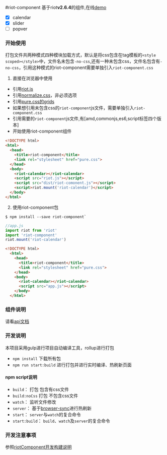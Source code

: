 #riot-component
基于riot**v2.6.4**的组件,在线[demo](https://fsy0718.github.io/riot-component/demo/index.html)
- [x] calendar
- [x] slider
- [ ] popver

### 开始使用
打包文件共两种模式四种模块加载方式，默认是将css包含在tag模板的`<style scoped></style>`中，文件名未包含`-no-css`,还有一种未包含css，文件名包含有`-no-css`，引用这种模式的riot-component需要单独引入`riot-component.css`

1. 直接在浏览器中使用
  - 引用[riot.js](http://riotjs.com/)
  - 引用[normalize.css](http://necolas.github.io/normalize.css/)，非必须选项
  - 引用[pure.css的grids](http://purecss.io/grids/)
  - 如果想引用未包含css的`riot-component`js文件，需要单独引入`riot-component.css`
  - 引用需要的`riot-component`js文件,有[amd,commonjs,es6,script标签四个版本]
  - 开始使用riot-component组件

  ```html
  <!DOCTYPE html>
  <html>
    <head>
      <title>riot-component</title>
      <link rel="stylesheet" href="pure.css">
    </head>
    <body>
      <riot-calendar></riot-calendar>
      <script src="riot.js"></script>
      <script src="dist/riot-comonent.js"></script>
      <script>riot.mount('riot-calendar')</script>
    </body>
  </html>
  ```
2. 使用riot-component包

  ```shell
  $ npm install --save riot-component`
  ```

  ```javascript
  //app.js
  import riot from 'riot'
  import 'riot-component'
  riot.mount('riot-calendar')
  ```

  ```html
  <!DOCTYPE html>
    <html>
      <head>
        <title>riot-component</title>
        <link rel="stylesheet" href="pure.css">
      </head>
      <body>
        <riot-calendar></riot-calendar>
        <script src="app.js"></script>
      </body>
    </html>
  ```

### 组件说明
  请看[api文档](https://fsy0718.github.io/riot-component/)


### 开发说明
本项目采用gulp进行项目自动编译工具，rollup进行打包
- `npm install` 下载所有包
- `npm run start:build`  进行打包并进行实时编译、热刷新页面

#### npm script说明
- `build`： 打包 包含有css文件
- `build:noCss` 打包 不包含css文件
- `watch`： 监听文件修改
- `server`： 基于[browser-sync](https://www.browsersync.io/)进行热刷新
- `start`： `server`与`watch`的复合命令
- `start:build`： `build`、`watch`及`server`的复合命令


### 开发注意事项
  参照[riotComponent开发构建说明](https://github.com/fsy0718/riot-component/wiki/riotComponent%E5%BC%80%E5%8F%91%E6%9E%84%E5%BB%BA%E8%AF%B4%E6%98%8E)
